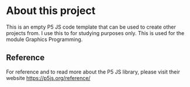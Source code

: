 # About this project

This is an empty P5 JS code template that can be used to create other projects from. I use this to for studying purposes only. This is used for the module Graphics Programming.


## Reference

For reference and to read more about the P5 JS library, please visit their website https://p5js.org/reference/ 

  
